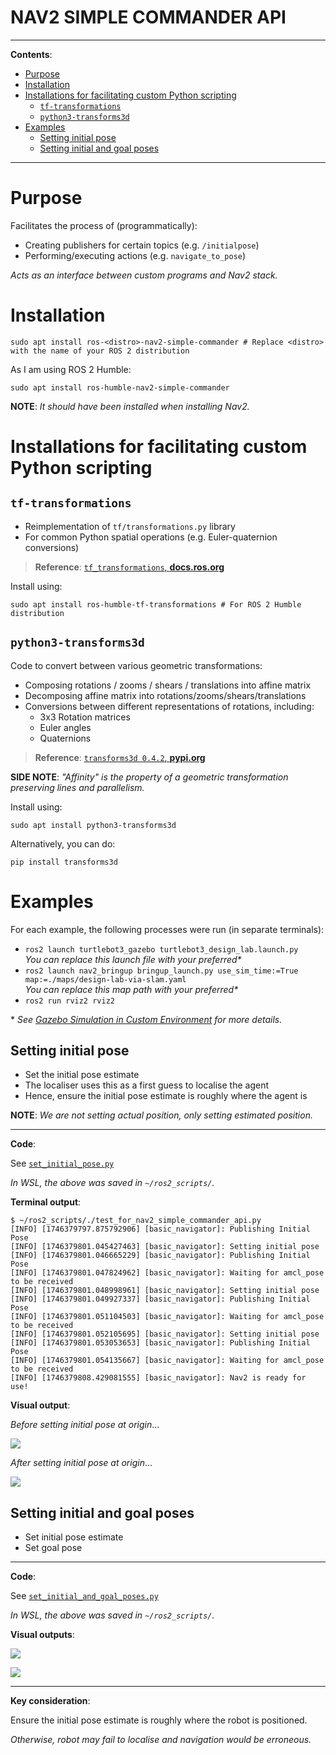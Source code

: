 <h1>NAV2 SIMPLE COMMANDER API</h1>

---

**Contents**:

- [Purpose](#purpose)
- [Installation](#installation)
- [Installations for facilitating custom Python scripting](#installations-for-facilitating-custom-python-scripting)
	- [`tf-transformations`](#tf-transformations)
	- [`python3-transforms3d`](#python3-transforms3d)
- [Examples](#examples)
	- [Setting initial pose](#setting-initial-pose)
	- [Setting initial and goal poses](#setting-initial-and-goal-poses)

---

# Purpose
Facilitates the process of (programmatically):

- Creating publishers for certain topics (e.g. `/initialpose`)
- Performing/executing actions (e.g. `navigate_to_pose`)

*Acts as an interface between custom programs and Nav2 stack.*

# Installation
```
sudo apt install ros-<distro>-nav2-simple-commander # Replace <distro> with the name of your ROS 2 distribution
```

As I am using ROS 2 Humble:

```
sudo apt install ros-humble-nav2-simple-commander
```

**NOTE**: *It should have been installed when installing Nav2.*

# Installations for facilitating custom Python scripting
## `tf-transformations`
- Reimplementation of `tf/transformations.py` library
- For common Python spatial operations (e.g. Euler-quaternion conversions)
 
> **Reference**: [`tf_transformations`, **docs.ros.org**](https://docs.ros.org/en/ros2_packages/humble/api/tf_transformations/)

Install using:

```
sudo apt install ros-humble-tf-transformations # For ROS 2 Humble distribution
```

## `python3-transforms3d`
Code to convert between various geometric transformations:

- Composing rotations / zooms / shears / translations into affine matrix
- Decomposing affine matrix into rotations/zooms/shears/translations
- Conversions between different representations of rotations, including:
	- 3x3 Rotation matrices
	- Euler angles
	- Quaternions

> **Reference**: [`transforms3d 0.4.2`, **pypi.org**](https://pypi.org/project/transforms3d/)

**SIDE NOTE**: *"Affinity" is the property of a geometric transformation preserving lines and parallelism.*

Install using:

```
sudo apt install python3-transforms3d
```

Alternatively, you can do:

```
pip install transforms3d
```

# Examples
For each example, the following processes were run (in separate terminals):

- `ros2 launch turtlebot3_gazebo turtlebot3_design_lab.launch.py` <br> *You can replace this launch file with your preferred\**
- `ros2 launch nav2_bringup bringup_launch.py use_sim_time:=True map:=./maps/design-lab-via-slam.yaml` <br> *You can replace this map path with your preferred\**
- `ros2 run rviz2 rviz2`

\* *See [Gazebo Simulation in Custom Environment](./gazebo-simulation-in-custom-environment_using_turtlebot3.md) for more details.*

## Setting initial pose
- Set the initial pose estimate
- The localiser uses this as a first guess to localise the agent
- Hence, ensure the initial pose estimate is roughly where the agent is

**NOTE**: *We are not setting actual position, only setting estimated position.*

---

**Code**:

See [`set_initial_pose.py`](../../scripts/interact-programmatically-with-nav2/set_initial_pose.py)

*In WSL, the above was saved in `~/ros2_scripts/`.*

**Terminal output**:

```
$ ~/ros2_scripts/./test_for_nav2_simple_commander_api.py
[INFO] [1746379797.875792906] [basic_navigator]: Publishing Initial Pose
[INFO] [1746379801.045427463] [basic_navigator]: Setting initial pose
[INFO] [1746379801.046665229] [basic_navigator]: Publishing Initial Pose
[INFO] [1746379801.047824962] [basic_navigator]: Waiting for amcl_pose to be received
[INFO] [1746379801.048998961] [basic_navigator]: Setting initial pose
[INFO] [1746379801.049927337] [basic_navigator]: Publishing Initial Pose
[INFO] [1746379801.051104503] [basic_navigator]: Waiting for amcl_pose to be received
[INFO] [1746379801.052105695] [basic_navigator]: Setting initial pose
[INFO] [1746379801.053053653] [basic_navigator]: Publishing Initial Pose
[INFO] [1746379801.054135667] [basic_navigator]: Waiting for amcl_pose to be received
[INFO] [1746379808.429081555] [basic_navigator]: Nav2 is ready for use!
```

**Visual output**:

*Before setting initial pose at origin*...

![](../../media/before-setting-initial-pose-at-origin.png)

*After setting initial pose at origin*...

![](../../media/after-setting-initial-pose-at-origin.png)

## Setting initial and goal poses
- Set initial pose estimate
- Set goal pose

---

**Code**:

See [`set_initial_and_goal_poses.py`](../../scripts/interact-programmatically-with-nav2/set_initial_and_goal_poses.py)

*In WSL, the above was saved in `~/ros2_scripts/`.*

**Visual outputs**:

![](../../media/navigation-after-setting-initial-and-goal-poses--1.png)

![](../../media/navigation-after-setting-initial-and-goal-poses--2.png)

---

**Key consideration**:

Ensure the initial pose estimate is roughly where the robot is positioned.

*Otherwise, robot may fail to localise and navigation would be erroneous.*
